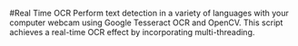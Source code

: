 #Real Time OCR
Perform text detection in a variety of languages with your computer webcam using Google Tesseract OCR and OpenCV. 
This script achieves a real-time OCR effect by incorporating multi-threading.
